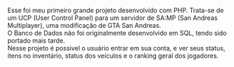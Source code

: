 Esse foi meu primeiro grande projeto desenvolvido com PHP. Trata-se de um UCP (User Control Panel) para um servidor de SA:MP (San Andreas Multiplayer), uma modificação de GTA San Andreas.\
O Banco de Dados não foi originalmente desenvolvido em SQL, tendo sido portado mais tarde. \
Nesse projeto é possivel o usuário entrar em sua conta, e ver seus status, itens no inventário, status dos veículos e o ranking geral dos jogadores.
